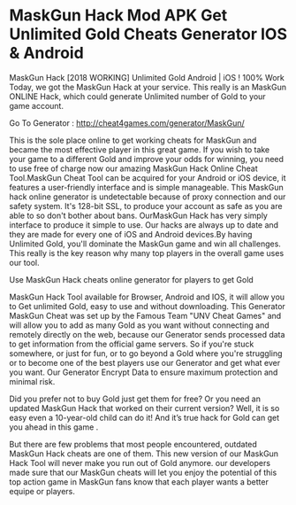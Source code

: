 # MaskGun Hack Mod APK Get Unlimited Gold Cheats Generator IOS & Android
MaskGun Hack [2018 WORKING] Unlimited Gold Android | iOS ! 100% Work
Today, we got the MaskGun Hack at your service. This really is an MaskGun ONLINE Hack, which could generate Unlimited number of Gold to your game account. 

Go To Generator : http://cheat4games.com/generator/MaskGun/


This is the sole place online to get working cheats for MaskGun and became the most effective player in this great game. If you wish to take your game to a different Gold and improve your odds for winning, you need to use free of charge now our amazing MaskGun Hack Online Cheat Tool.MaskGun Cheat Tool can be acquired for your Android or iOS device, it features a user-friendly interface and is simple manageable. This MaskGun hack online generator is undetectable because of proxy connection and our safety system. It's 128-bit SSL, to produce your account as safe as you are able to so don't bother about bans. OurMaskGun Hack has very simply interface to produce it simple to use. Our hacks are always up to date and they are made for every one of iOS and Android devices.By having Unlimited Gold, you'll dominate the MaskGun game and win all challenges. This really is the key reason why many top players in the overall game uses our tool.

Use MaskGun Hack cheats online generator for players to get Gold

MaskGun Hack Tool available for Browser, Android and IOS, it will allow you to Get unlimited Gold, easy to use and without downloading.
This Generator MaskGun Cheat was set up by the Famous Team "UNV Cheat Games" and will allow you to add as many Gold as you want without connecting and remotely directly on the web, because our Generator sends processed data to get information from the official game servers.
So if you're stuck somewhere, or just for fun, or to go beyond a Gold where you're struggling or to become one of the best players use our Generator and get what ever you want. Our Generator Encrypt Data to ensure maximum protection and minimal risk.

Did you prefer not to buy Gold just get them for free? Or you need an updated MaskGun Hack that worked on their current version? Well, it is so easy even a 10-year-old child can do it!
And it’s true hack for Gold can get you ahead in this game .

But there are few problems that most people encountered, outdated MaskGun Hack cheats are one of them. This new version of our MaskGun Hack Tool will never make you run out of Gold anymore. our developers made sure that our MaskGun cheats will let you enjoy the potential of this top action game in MaskGun fans know that each player wants a better equipe or players.
